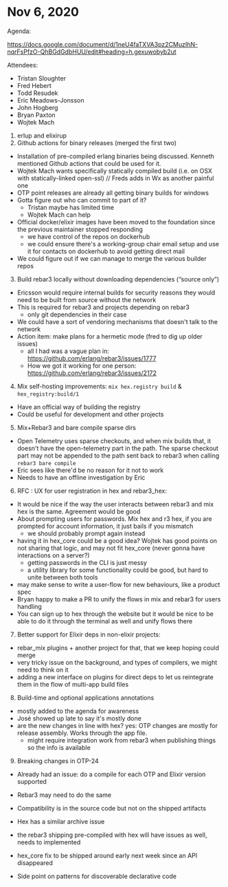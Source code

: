 # Nov 6, 2020

Agenda:

https://docs.google.com/document/d/1neU4faTXVA3pz2CMuzIhN-nqrFsPfzO-QhBGdGdbHUU/edit#heading=h.gexuwobyb2ut

Attendees:

- Tristan Sloughter
- Fred Hebert
- Todd Resudek
- Eric Meadows-Jonsson
- John Hogberg
- Bryan Paxton
- Wojtek Mach

1. erlup and elixirup
2. Github actions for binary releases (merged the first two)

- Installation of pre-compiled erlang binaries being discussed. Kenneth mentioned Github actions that could be used for it.
- Wojtek Mach wants specifically statically compiled build (i.e. on OSX with statically-linked open-ssl) // Freds adds in Wx as another painful one
- OTP point releases are already all getting binary builds for windows
- Gotta figure out who can commit to part of it?
    - Tristan maybe has limited time
    - Wojtek Mach can help
- Official docker/elixir images have been moved to the foundation since the previous maintainer stopped responding
    - we have control of the repos on dockerhub
    - we could ensure there's a working-group chair email setup and use it for contacts on dockerhub to avoid getting direct mail
- We could figure out if we can manage to merge the various builder repos

3. Build rebar3 locally without downloading dependencies (“source only”)

- Ericsson would require internal builds for security reasons they would need to be built from source without the network
- This is required for rebar3 and projects depending on rebar3
    - only git dependencies in their case
- We could have a sort of vendoring mechanisms that doesn't talk to the network
- Action item: make plans for a hermetic mode (fred to dig up older issues)
    - all I had was a vague plan in: https://github.com/erlang/rebar3/issues/1777 
    - How we got it working for one person: https://github.com/erlang/rebar3/issues/2172

4. Mix self-hosting improvements:  `mix hex.registry build` & `hex_registry:build/1`

- Have an official way of building the registry
- Could be useful for development and other projects

5. Mix+Rebar3 and bare compile sparse dirs

- Open Telemetry uses sparse checkouts, and when mix builds that, it doesn't have the open-telemetry part in the path. The sparse checkout part may not be appended to the path sent back to rebar3 when calling `rebar3 bare compile`
- Eric sees like there'd be no reason for it not to work
- Needs to have an offline investigation by Eric

6. RFC : UX for user registration in hex and rebar3_hex:

- It would be nice if the way the user interacts between rebar3 and mix hex is the same. Agreement would be good
- About prompting users for passwords. Mix hex and r3 hex, if you are prompted for account information, it just bails if you mismatch
    - we should probably prompt again instead
- having it in hex_core could be a good idea? Wojtek has good points on not sharing that logic, and may not fit hex_core (never gonna have interactions on a server?)
    - getting passwords in the CLI is just messy
    - a utility library for some functionality could be good, but hard to unite between both tools
- may make sense to write a user-flow for new behaviours, like a product spec
- Bryan happy to make a PR to unify the flows in mix and rebar3 for users handling
- You can sign up to hex through the website but it would be nice to be able to do it through the terminal as well and unify flows there

7. Better support for Elixir deps in non-elixir projects: 

- rebar_mix plugins + another project for that, that we keep hoping could merge
- very tricky issue on the background, and types of compilers, we might need to think on it
- adding a new interface on plugins for direct deps to let us reintegrate them in the flow of multi-app build files

8. Build-time and optional applications annotations

- mostly added to the agenda for awareness
- José showed up late to say it's mostly done
- are the new changes in line with hex? yes: OTP changes are mostly for release assembly. Works through the app file.
    - might require integration work from rebar3 when publishing things so the info is available

9. Breaking changes in OTP-24

- Already had an issue: do a compile for each OTP and Elixir version supported
- Rebar3 may need to do the same
- Compatibility is in the source code but not on the shipped artifacts
- Hex has a similar archive issue
- the rebar3 shipping pre-compiled with hex will have issues as well, needs to implemented
- hex_core fix to be shipped around early next week since an API disappeared

- Side point on patterns for discoverable declarative code
